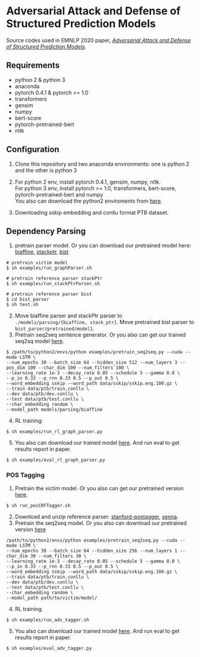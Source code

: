 # Adversarial Attack and Defense of Structured Prediction Models

Source codes used in EMNLP 2020 paper, [*Adversarial Attack and Defense of Structured Prediction Models*](https://arxiv.org/abs/2010.01610).

## Requirements ##

- python 2 & python 3
- anaconda
- pytorch 0.4.1 & pytorch >= 1.0
- transformers
- gensim
- numpy
- bert-score
- pytorch-pretrained-bert
- nltk

## Configuration ##

1. Clone this repository and two anaconda environments: one is python 2 and the other is python 3

2. For python 2 env, install pytorch 0.4.1, gensim, numpy, nltk. <br>
   For python 3 env, install pytorch >= 1.0, transformers, bert-score, pytorch-pretrained-bert and numpy <br>
   You also can download the python2 enviroments from [here](https://drive.google.com/file/d/1eP7Ig1o9LKe3WAYGvw488x2boBHBejXu/view?usp=sharing). 

3. Downloading sskip embedding and conllu format PTB dataset.
## Dependency Parsing #
1. pretrain parser model. Or you can download our pretrained model here: [biaffine](https://drive.google.com/file/d/1b_koVg6uER7CZchDNdtzdKzswe0CJ2sD/view?usp=sharing), [stackptr](https://drive.google.com/file/d/1f27XJKmbFZlXgocGA0sjEekmxuCSoW8H/view?usp=sharing), [bist](https://drive.google.com/file/d/1kYxeSYaEk31rFYs1LSkQG3fBWYkcN4sE/view?usp=sharing)
```shell script
# pretrain victim model
$ sh examples/run_graphParser.sh

# pretrain reference parser stackPtr
$ sh examples/run_stackPtrParser.sh

# pretrain reference parser bist
$ cd bist_parser
$ sh test.sh
```

2. Move biaffine parser and stackPtr parser to ```./models/parsing/{biaffine, stack_ptr}```. Move pretrained bist parser to ```bist_parser/pretrained/model1```.
3. Pretrain seq2seq sentence generator. Or you also can get our trained seq2sq model [here](https://drive.google.com/file/d/1MkDL5bhWoS7wiVG2pfUtdOtp_f6DO_nw/view?usp=sharing).
```shell script
$ /path/to/python2/envs/python examples/pretrain_seq2seq.py --cuda --mode LSTM \
--num_epochs 30 --batch_size 64 --hidden_size 512 --num_layers 3 --pos_dim 100 --char_dim 100 --num_filters 100 \
--learning_rate 1e-3 --decay_rate 0.05 --schedule 5 --gamma 0.0 \
--p_in 0.33 --p_rnn 0.33 0.5 --p_out 0.5 \
--word_embedding sskip --word_path data/sskip/sskip.eng.100.gz \
--train data/ptb/train.conllu \
--dev data/ptb/dev.conllu \
--test data/ptb/test.conllu \
--char_embedding random \
--model_path models/parsing/biaffine
```
4. RL training:
```shell script
$ sh examples/run_rl_graph_parser.py
``` 
5. You also can download our trained model [here](https://drive.google.com/drive/folders/1GWSgZgNiCbDsZSQaiU_32AqCcGDIlNSo?usp=sharing). And run eval to get results report in paper.
```shell script
$ sh examples/eval_rl_graph_parser.py 
```

### POS Tagging
1. Pretrain the victim model. Or you also can get our pretrained version [here](https://drive.google.com/file/d/1jbS0rxveHRxUEkTCZCDKkaEjoobzmWq1/view?usp=sharing).
```shell script
$ sh run_posCRFTagger.sh
```
2. Download and unzip reference parser: [stanford-postagger](http://nlp.stanford.edu/software/stanford-postagger-2015-04-20.zip), [senna](http://ronan.collobert.com/senna/senna-v3.0.tgz). 
3. Pretrain the seq2seq model. Or you also can download our pretrained version [here](https://drive.google.com/file/d/1gNe5kpH6PXw6DPK7YrGL3s39--wT2eJ_/view?usp=sharing)
```shell script
/path/to/python2/envs/python examples/pretrain_seq2seq.py --cuda --mode LSTM \
--num_epochs 30 --batch_size 64 --hidden_size 256 --num_layers 1 --char_dim 30 --num_filters 30 \
--learning_rate 1e-3 --decay_rate 0.05 --schedule 5 --gamma 0.0 \
--p_in 0.33 --p_rnn 0.33 0.5 --p_out 0.5 \
--word_embedding sskip --word_path data/sskip/sskip.eng.100.gz \
--train data/ptb/train.conllu \
--dev data/ptb/dev.conllu \
--test data/ptb/test.conllu \
--char_embedding random \
--model_path path/to/victim/model/
```
4. RL training.
```shell script
$ sh examples/run_adv_tagger.sh
```
5. You also can download our trained model [here](https://drive.google.com/drive/folders/1lCQjsAIjthcWRL2P3cL5dofwRnJAijdM?usp=sharing). And run eval to get results report in paper.
```shell script
$ sh examples/eval_adv_tagger.py 
```
